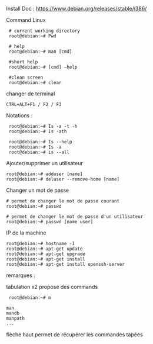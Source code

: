 Install Doc : https://www.debian.org/releases/stable/i386/

Command Linux 

```
 # current working directory
 root@debian:~# Pwd

 # help  
 root@debian:~# man [cmd]

 #short help
 root@debian:~# [cmd] —help

 #clean screen
 root@debian:~# clear

```

changer de terminal 
```
CTRL+ALT+F1 / F2 / F3
```

Notations :
```
 root@debian:~# Is -a -t -h
 root@debian:~# Is -ath

 root@debian:~# Is --help
 root@debian:~# Is -a
 root@debian:~# is --all
```

Ajouter/supprimer un utilisateur
```
root@debian:~# adduser [name] 
root@debian:~# deluser --remove-home [name] 
```

Changer un mot de passe 
```
# permet de changer le mot de passe courant
root@debian:~# passwd

# permet de changer le mot de passe d'un utilisateur
root@debian:~# passwd [name user]
```

IP de la machine
```
root@debian:~# hostname -I
root@debian:~# apt-get update
root@debian:~# apt-get upgrade
root@debian:~# apt-get install
root@debian:~# apt-get install openssh-server
```
remarques :

tabulation x2 propose des commands
```
 root@debian:~# m 

man
mandb
manpath
...
```

flèche haut permet de récupérer les commandes tapées
